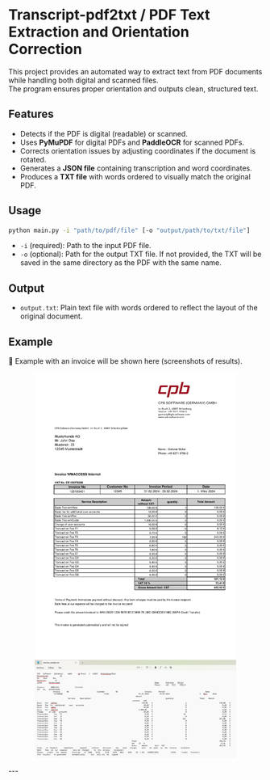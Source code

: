 # Transcript-pdf2txt / PDF Text Extraction and Orientation Correction

This project provides an automated way to extract text from PDF documents while handling both digital and scanned files.  
The program ensures proper orientation and outputs clean, structured text.

## Features
- Detects if the PDF is digital (readable) or scanned.  
- Uses **PyMuPDF** for digital PDFs and **PaddleOCR** for scanned PDFs.  
- Corrects orientation issues by adjusting coordinates if the document is rotated.  
- Generates a **JSON file** containing transcription and word coordinates.  
- Produces a **TXT file** with words ordered to visually match the original PDF.

## Usage
```bash
python main.py -i "path/to/pdf/file" [-o "output/path/to/txt/file"]
```
- `-i` (required): Path to the input PDF file.  
- `-o` (optional): Path for the output TXT file. If not provided, the TXT will be saved in the same directory as the PDF with the same name.

## Output
- `output.txt`: Plain text file with words ordered to reflect the layout of the original document.

## Example
📄 Example with an invoice will be shown here (screenshots of results).
<p align="center">
  <img src="https://github.com/sebsfs/transcript-pdf2txt/blob/main/test_files/images/invoice_sample-1.jpg?raw=true" alt="Invoice sample" width="400"/>
  <img src="https://github.com/sebsfs/transcript-pdf2txt/blob/main/test_files/images/output_transcript.png?raw=true" alt="Output transcript" width="400"/>
</p>
---
